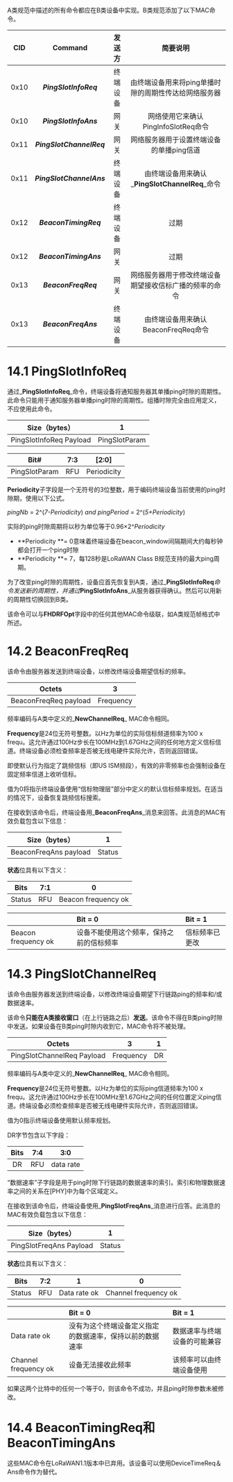 A类规范中描述的所有命令都应在B类设备中实现。B类规范添加了以下MAC命令。

| CID | Command | 发送方 | 简要说明 |
| :---: | :---: | :---: | :---: |
| 0x10 | _**PingSlotInfoReq**_ | 终端设备 | 由终端设备用来将ping单播时隙的周期性传达给网络服务器 |
| 0x10 | _**PingSlotInfoAns**_ | 网关 | 网络使用它来确认PingInfoSlotReq命令 |
| 0x11 | _**PingSlotChannelReq**_ | 网关 | 网络服务器用于设置终端设备的单播ping信道 |
| 0x11 | _**PingSlotChannelAns**_ | 终端设备 | 由终端设备用来确认_**PingSlotChannelReq**_命令 |
| 0x12 | _**BeaconTimingReq**_ | 终端设备 | 过期 |
| 0x12 | _**BeaconTimingAns**_ | 网关 | 过期 |
| 0x13 | _**BeaconFreqReq**_ | 网关 | 网络服务器用于修改终端设备期望接收信标广播的频率的命令 |
| 0x13 | _**BeaconFreqAns**_ | 终端设备 | 由终端设备用来确认BeaconFreqReq命令 |

# 14.1 PingSlotInfoReq

通过_**PingSlotInfoReq**_命令，终端设备将通知服务器其单播ping时隙的周期性。此命令只能用于通知服务器单播ping时隙的周期性。组播时隙完全由应用定义，不应使用此命令。

| Size（bytes） | 1 |
| :---: | :---: |
| PingSlotInfoReq Payload | PingSlotParam |

| Bit\# | 7:3 | \[2:0\] |
| :---: | :---: | :---: |
| PingSlotParam | RFU | Periodicity |

**Periodicity**子字段是一个无符号的3位整数，用于编码终端设备当前使用的ping时隙期，使用以下公式。

_pingNb_ = 2^\(_7-Periodicity_\) _and pingPeriod_ = 2^\(_5+Periodicity_\)

实际的ping时隙周期将以秒为单位等于0.96×2^_Periodicity_

* **Periodicity **= 0意味着终端设备在beacon\_window间隔期间大约每秒钟都会打开一个ping时隙
* **Periodicity **= 7，每128秒是LoRaWAN Class B规范支持的最大ping周期。

为了改变ping时隙的周期性，设备应首先恢复到A类，通过_**PingSlotInfoReq**_命令发送新的周期性，并通过_**PingSlotInfoAns**_从服务器获得确认。然后可以用新的周期性切换回到B类。

该命令可以与**FHDRFOpt**字段中的任何其他MAC命令级联，如A类规范帧格式中所述。

# 14.2 BeaconFreqReq

该命令由服务器发送到终端设备，以修改终端设备期望信标的频率。

| Octets | 3 |
| :---: | :---: |
| BeaconFreqReq payload | Frequency |

频率编码与A类中定义的_**NewChannelReq**_ MAC命令相同。

**Frequency**是24位无符号整数。以Hz为单位的实际信标频道频率为100 x frequ。这允许通过100Hz步长在100MHz到1.67GHz之间的任何地方定义信标信道。终端设备必须检查频率是否被无线电硬件实际允许，否则返回错误。

即使默认行为指定了跳频信标（即US ISM频段），有效的非零频率也会强制设备在固定频率信道上收听信标。

值为0将指示终端设备使用“信标物理层”部分中定义的默认信标频率规划。在适当的情况下，设备恢复跳频信标搜索。

在接收到该命令后，终端设备用_**BeaconFreqAns**_消息来回答。此消息的MAC有效负载包含以下信息：

| Size（bytes） | 1 |
| :---: | :---: |
| BeaconFreqAns payload | Status |

**状态**位具有以下含义：

| Bits | 7:1 | 0 |
| :---: | :---: | :---: |
| Status | RFU | Beacon frequency ok |

|  | Bit = 0 | Bit = 1 |
| :--- | :--- | :--- |
| Beacon frequency ok | 设备不能使用这个频率，保持之前的信标频率 | 信标频率已更改 |

# 14.3 PingSlotChannelReq

该命令由服务器发送到终端设备，以修改终端设备期望下行链路ping的频率和/或数据速率。

该命令**只能在A类接收窗口**（在上行链路之后）**发送**。该命令不得在B类ping时隙中发送。如果设备在B类ping时隙内收到它，MAC命令将不被处理。

| Octets | 3 | 1 |
| :---: | :---: | :---: |
| PingSlotChannelReq Payload | Frequency | DR |

频率编码与A类中定义的_**NewChannelReq**_ MAC命令相同。

**Frequency**是24位无符号整数。以Hz为单位的实际ping信道频率为100 x frequ。这允许通过100Hz步长在100MHz至1.67GHz之间的任何位置定义ping信道。终端设备必须检查频率是否被无线电硬件实际允许，否则返回错误。

值为0指示终端设备使用默认频率规划。

DR字节包含以下字段：

| Bits | 7:4 | 3:0 |
| :---: | :---: | :---: |
| DR | RFU | data rate |

“数据速率”子字段是用于ping时隙下行链路的数据速率的索引。索引和物理数据速率之间的关系在\[PHY\]中为每个区域定义。

在接收到该命令后，终端设备使用_**PingSlotFreqAns**_消息进行应答。此消息的MAC有效负载包含以下信息：

| Size（bytes） | 1 |
| :---: | :---: |
| PingSlotFreqAns Payload | Status |

**状态**位具有以下含义：

| Bits | 7:2 | 1 | 0 |
| :---: | :---: | :---: | :---: |
| Status | RFU | Data rate ok | Channel frequency ok |

|  | Bit = 0 | Bit = 1 |
| :--- | :--- | :--- |
| Data rate ok | 没有为这个终端设备定义指定的数据速率，保持以前的数据速率 | 数据速率与终端设备的可能兼容 |
| Channel frequency ok | 设备无法接收此频率 | 该频率可以由终端设备使用 |

如果这两个比特中的任何一个等于0，则该命令不成功，并且ping时隙参数未被修改。

# 14.4 BeaconTimingReq和BeaconTimingAns

这些MAC命令在LoRaWAN1.1版本中已弃用。该设备可以使用DeviceTimeReq＆Ans命令作为替代。











